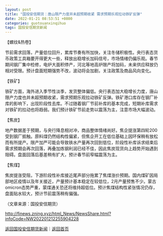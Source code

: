 ```yaml
---
layout: post
title: "国投安信期货：唐山限产力度并未超预期收紧 需求预期乐观拉动铁矿反弹"
date: 2022-01-21 08:53:51 +0800
categories: guotouanxinqihuo
tags: 国投安信期货新闻
---
```

<p>【螺纹&热卷】</p>
 <p>节前需求回落，产量低位回升，累库节奏有所加快，关注冬储积极性。央行表态货币政策工具箱要开得更大一些，释放出稳增长加码信号，市场情绪仍偏乐观。春节期间钢厂集中检修，电炉大面积停产，河北等地高炉限产将加码，未来供应释放仍相对受限。预计盘面短期强势不改，波动将会加剧，关注政策及商品风向变化。</p>
 <p>【铁矿】</p>
 <p>铁矿方面，海外进入季节性淡季，发货整体偏低。央行表态加大稳增长力度，唐山限产力度也并未超预期收紧，需求预期乐观拉动铁矿反弹。铁矿港口库存在钢厂补库的影响下，出现阶段性去库。不过随着钢厂节前补库的基本完成，短期补库需求对铁矿的拉动也将趋弱。我们预计铁矿节前走势以震荡为主，注意市场大幅波动。</p>
 <p>【焦炭】</p>
 <p>地产数据差于预期，与央行降息相对冲，商品整体情绪尚好。焦企提涨第四轮200受到钢厂抵触。原料煤仍然结构性偏紧，但焦企开工在低位基础上因环保稍有放松而有所提产。限产加严可能会导致铁水产量再次回到低位，阶段性补库诉求结束后需求预期会再次回落，再叠加炼钢利润已经不佳，因此焦炭现货向上趋势开始遇到阻碍。盘面回落后基差稍有扩大，预计春节前窄幅震荡为主。</p>
 <p>【焦煤】</p>
 <p>焦炭提涨受阻，下游阶段性补库接近尾声部分拖累了焦煤涨价预期。国内煤矿因局部地区疫情以及年关接近，产量预计基本稳定在较低位，2月产量预售不少。蒙古omicron态势严重，蒙煤通关恐还将维持超低位。预计焦煤结构性紧张情况仍存，盘面贴水较大，预计节前震荡稍有偏强。</p><p class="em_media">（文章来源：国投安信期货）</p>

<http://finews.zning.xyz/html_News/NewsShare.html?infoCode=NW202201212255904228>

[返回国投安信期货新闻](//finews.withounder.com/category/guotouanxinqihuo.html)｜[返回首页](//finews.withounder.com/)